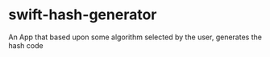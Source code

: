 # swift-hash-generator
An App that based upon some algorithm selected by the user, generates the hash code

